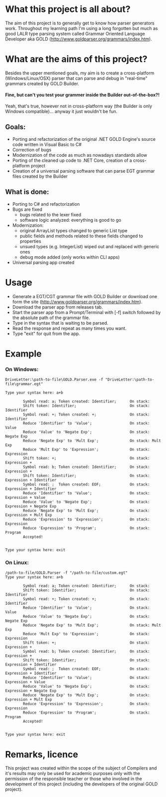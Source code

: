 # What this project is all about?
The aim of this project is to generally get to know how parser generators work. Throughout my learning path I'm using a long forgotten but much as good LALR type parsing system called Grammar Oriented Language Developer aka GOLD (http://www.goldparser.org/grammars/index.htm).

# What are the aims of this project?
Besides the upper mentioned goals, my aim is to create a cross-platform (Windows/Linux/OSX) parser that can parse and debug in "real-time" grammars created by GOLD Builder.

#### Fine, but can't you test your grammer inside the Builder out-of-the-box?!
Yeah, that's true, however not in cross-platform way (the Builder is only Windows compatible)... anyway it just wouldn't be fun.

## Goals:
  * Porting and refactorization of the original .NET GOLD Engine's source code written in Visual Basic to C#
  * Correction of bugs
  * Modernization of the code as much as nowadays standards allow
  * Porting of the cleaned up code to .NET Core, creation of a cross-platform project
  * Creation of a universal parsing software that can parse EGT grammar files created by the Builder

## What is done:
  * Porting to C# and refactorization
  * Bugs are fixed
    * bugs related to the lexer fixed
    * software logic analyzed: everything is good to go
  * Modernization:
    * original ArrayList types changed to generic List<T> type
    * public fields and methods related to these fields changed to properties
    * unsued types (e.g. IntegerList) wiped out and replaced with generic ones
    * debug mode added (only works within CLI apps)
  * Universal parsing app created

# Usage
  - Generate a EGT/CGT grammar file with GOLD Builder or download one form the site (http://www.goldparser.org/grammars/index.htm).
  - Download the parser app from releases tab.
  - Start the parser app from a Prompt/Terminal with [-f] switch followed by the absolute path of the grammar file.
  - Type in the syntax that is waiting to be parsed.
  - Read the response and repeat as many times you want.
  - Type "exit" for quit from the app.

# Example
### On Windows:
```
DriveLetter:\path-to-file\GOLD.Parser.exe -f "DriveLetter:\path-to-file\grammar.egt"

Type your syntax here: a+b

        Symbol read: a; Token created: Identifier;      On stack:
        Shift token: Identifier;                        On stack: Identifier
        Symbol read: +; Token created: +;               On stack: Identifier
        Reduce 'Identifier' to 'Value';                 On stack: Value
        Reduce 'Value' to 'Negate Exp';                 On stack: Negate Exp
        Reduce 'Negate Exp' to 'Mult Exp';              On stack: Mult Exp
        Reduce 'Mult Exp' to 'Expression';              On stack: Expression
        Shift token: +;                                 On stack: Expression +
        Symbol read: b; Token created: Identifier;      On stack: Expression +
        Shift token: Identifier;                        On stack: Expression + Identifier
        Symbol read: ;  Token created: EOF;             On stack: Expression + Identifier
        Reduce 'Identifier' to 'Value';                 On stack: Expression + Value
        Reduce 'Value' to 'Negate Exp';                 On stack: Expression + Negate Exp
        Reduce 'Negate Exp' to 'Mult Exp';              On stack: Expression + Mult Exp
        Reduce 'Expression' to 'Expression';            On stack: Expression
        Reduce 'Expression' to 'Program';               On stack: Program
        Accepted!


Type your syntax here: exit
```
### On Linux:
```
/path-to-file/GOLD.Parser -f "/path-to-file/custom.egt"
Type your syntax here: a+b

        Symbol read: a; Token created: Identifier;      On stack:
        Shift token: Identifier;                        On stack: Identifier
        Symbol read: +; Token created: +;               On stack: Identifier
        Reduce 'Identifier' to 'Value';                 On stack: Value
        Reduce 'Value' to 'Negate Exp';                 On stack: Negate Exp
        Reduce 'Negate Exp' to 'Mult Exp';              On stack: Mult Exp
        Reduce 'Mult Exp' to 'Expression';              On stack: Expression
        Shift token: +;                                 On stack: Expression +
        Symbol read: b; Token created: Identifier;      On stack: Expression +
        Shift token: Identifier;                        On stack: Expression + Identifier
        Symbol read: ;  Token created: EOF;             On stack: Expression + Identifier
        Reduce 'Identifier' to 'Value';                 On stack: Expression + Value
        Reduce 'Value' to 'Negate Exp';                 On stack: Expression + Negate Exp
        Reduce 'Negate Exp' to 'Mult Exp';              On stack: Expression + Mult Exp
        Reduce 'Expression' to 'Expression';            On stack: Expression
        Reduce 'Expression' to 'Program';               On stack: Program
        Accepted!


Type your syntax here: exit
```

# Remarks, licence
This project was created within the scope of the subject of Compilers and it's results may only be used for academic purposes only with the permission of the responsible teacher or those who involved in the development of this project  (including the developers of the original GOLD project).